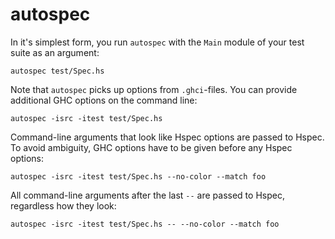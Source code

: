 # autospec

In it's simplest form, you run `autospec` with the `Main` module of your test
suite as an argument:

    autospec test/Spec.hs

Note that `autospec` picks up options from `.ghci`-files.  You can provide
additional GHC options on the command line:

    autospec -isrc -itest test/Spec.hs

Command-line arguments that look like Hspec options are passed to Hspec.  To
avoid ambiguity, GHC options have to be given before any Hspec options:

    autospec -isrc -itest test/Spec.hs --no-color --match foo

All command-line arguments after the last `--` are passed to Hspec, regardless
how they look:

    autospec -isrc -itest test/Spec.hs -- --no-color --match foo
